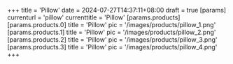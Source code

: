 +++
title = 'Pillow'
date = 2024-07-27T14:37:11+08:00
draft = true
[params]
  currenturl = 'pillow'
  currenttitle = 'Pillow'
  [params.products]
    [params.products.0]
      title = 'Pillow'
      pic = '/images/products/pillow_1.png'
    [params.products.1]
      title = 'Pillow'
      pic = '/images/products/pillow_2.png'
    [params.products.2]
      title = 'Pillow'
      pic = '/images/products/pillow_3.png'
    [params.products.3]
      title = 'Pillow'
      pic = '/images/products/pillow_4.png'
+++
